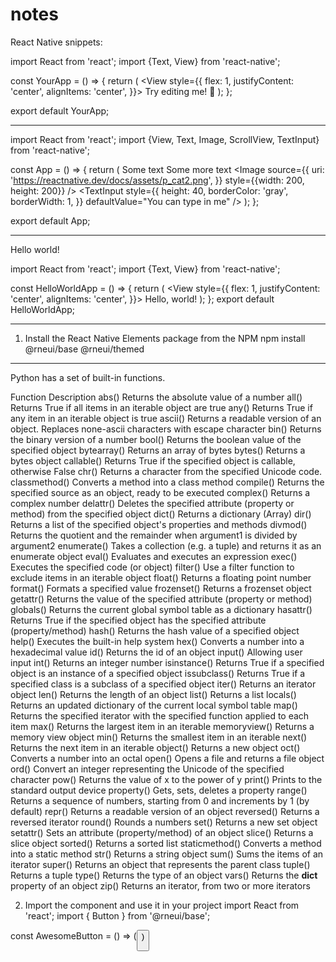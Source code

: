 # notes
React Native snippets:

import React from 'react';
import {Text, View} from 'react-native';

const YourApp = () => {
  return (
    <View
      style={{
        flex: 1,
        justifyContent: 'center',
        alignItems: 'center',
      }}>
      <Text>Try editing me! 🎉</Text>
    </View>
  );
};

export default YourApp;

--------------------------

import React from 'react';
import {View, Text, Image, ScrollView, TextInput} from 'react-native';

const App = () => {
  return (
    <ScrollView>
      <Text>Some text</Text>
      <View>
        <Text>Some more text</Text>
        <Image
          source={{
            uri: 'https://reactnative.dev/docs/assets/p_cat2.png',
          }}
          style={{width: 200, height: 200}}
        />
      </View>
      <TextInput
        style={{
          height: 40,
          borderColor: 'gray',
          borderWidth: 1,
        }}
        defaultValue="You can type in me"
      />
    </ScrollView>
  );
};

export default App;

---------------

Hello world! 

import React from 'react';
import {Text, View} from 'react-native';

const HelloWorldApp = () => {
  return (
    <View
      style={{
        flex: 1,
        justifyContent: 'center',
        alignItems: 'center',
      }}>
      <Text>Hello, world!</Text>
    </View>
  );
};
export default HelloWorldApp;

--------------

1. Install the React Native Elements package from the NPM
npm install @rneui/base @rneui/themed

--------------
Python has a set of built-in functions.

Function	Description
abs()	Returns the absolute value of a number
all()	Returns True if all items in an iterable object are true
any()	Returns True if any item in an iterable object is true
ascii()	Returns a readable version of an object. Replaces none-ascii characters with escape character
bin()	Returns the binary version of a number
bool()	Returns the boolean value of the specified object
bytearray()	Returns an array of bytes
bytes()	Returns a bytes object
callable()	Returns True if the specified object is callable, otherwise False
chr()	Returns a character from the specified Unicode code.
classmethod()	Converts a method into a class method
compile()	Returns the specified source as an object, ready to be executed
complex()	Returns a complex number
delattr()	Deletes the specified attribute (property or method) from the specified object
dict()	Returns a dictionary (Array)
dir()	Returns a list of the specified object's properties and methods
divmod()	Returns the quotient and the remainder when argument1 is divided by argument2
enumerate()	Takes a collection (e.g. a tuple) and returns it as an enumerate object
eval()	Evaluates and executes an expression
exec()	Executes the specified code (or object)
filter()	Use a filter function to exclude items in an iterable object
float()	Returns a floating point number
format()	Formats a specified value
frozenset()	Returns a frozenset object
getattr()	Returns the value of the specified attribute (property or method)
globals()	Returns the current global symbol table as a dictionary
hasattr()	Returns True if the specified object has the specified attribute (property/method)
hash()	Returns the hash value of a specified object
help()	Executes the built-in help system
hex()	Converts a number into a hexadecimal value
id()	Returns the id of an object
input()	Allowing user input
int()	Returns an integer number
isinstance()	Returns True if a specified object is an instance of a specified object
issubclass()	Returns True if a specified class is a subclass of a specified object
iter()	Returns an iterator object
len()	Returns the length of an object
list()	Returns a list
locals()	Returns an updated dictionary of the current local symbol table
map()	Returns the specified iterator with the specified function applied to each item
max()	Returns the largest item in an iterable
memoryview()	Returns a memory view object
min()	Returns the smallest item in an iterable
next()	Returns the next item in an iterable
object()	Returns a new object
oct()	Converts a number into an octal
open()	Opens a file and returns a file object
ord()	Convert an integer representing the Unicode of the specified character
pow()	Returns the value of x to the power of y
print()	Prints to the standard output device
property()	Gets, sets, deletes a property
range()	Returns a sequence of numbers, starting from 0 and increments by 1 (by default)
repr()	Returns a readable version of an object
reversed()	Returns a reversed iterator
round()	Rounds a numbers
set()	Returns a new set object
setattr()	Sets an attribute (property/method) of an object
slice()	Returns a slice object
sorted()	Returns a sorted list
staticmethod()	Converts a method into a static method
str()	Returns a string object
sum()	Sums the items of an iterator
super()	Returns an object that represents the parent class
tuple()	Returns a tuple
type()	Returns the type of an object
vars()	Returns the __dict__ property of an object
zip()	Returns an iterator, from two or more iterators

2. Import the component and use it in your project
import React from 'react';
import { Button } from '@rneui/base';

const AwesomeButton = () => (<Button title='Welcome'/>)
